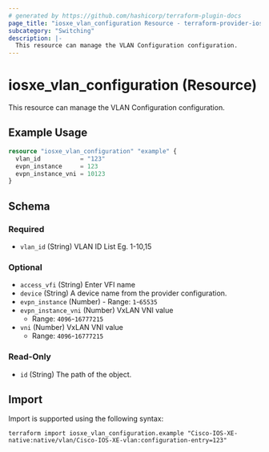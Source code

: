 ```yaml
---
# generated by https://github.com/hashicorp/terraform-plugin-docs
page_title: "iosxe_vlan_configuration Resource - terraform-provider-iosxe"
subcategory: "Switching"
description: |-
  This resource can manage the VLAN Configuration configuration.
---
```


# iosxe_vlan_configuration (Resource)

This resource can manage the VLAN Configuration configuration.

## Example Usage

```terraform
resource "iosxe_vlan_configuration" "example" {
  vlan_id           = "123"
  evpn_instance     = 123
  evpn_instance_vni = 10123
}
```

<!-- schema generated by tfplugindocs -->
## Schema

### Required

- `vlan_id` (String) VLAN ID List Eg. 1-10,15

### Optional

- `access_vfi` (String) Enter VFI name
- `device` (String) A device name from the provider configuration.
- `evpn_instance` (Number) - Range: `1`-`65535`
- `evpn_instance_vni` (Number) VxLAN VNI value
  - Range: `4096`-`16777215`
- `vni` (Number) VxLAN VNI value
  - Range: `4096`-`16777215`

### Read-Only

- `id` (String) The path of the object.

## Import

Import is supported using the following syntax:

```shell
terraform import iosxe_vlan_configuration.example "Cisco-IOS-XE-native:native/vlan/Cisco-IOS-XE-vlan:configuration-entry=123"
```
